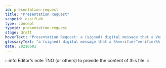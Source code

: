 ```yaml
---
id: presentation-request
title: "Presentation Request"
scopeid: essifLab
type: concept
typeid: presentation-request
stage: draft
hoverText: "Presentation Request: a (signed) digital message that a Verifier component sends to a Holder component asking for specific data from one or more Verifiable Credentials that are issued by specific Parties."
glossaryText: "a (signed) digital message that a %%verifier^verifier%% component sends to a %%holder^holder%% component asking for specific data from one or more %%verifiable credentials^verifiable-credential%% that are issued by specific Parties."
date: 20210601
---
```


:::info Editor's note
TNO (or others) to provide the content of this file.
:::
